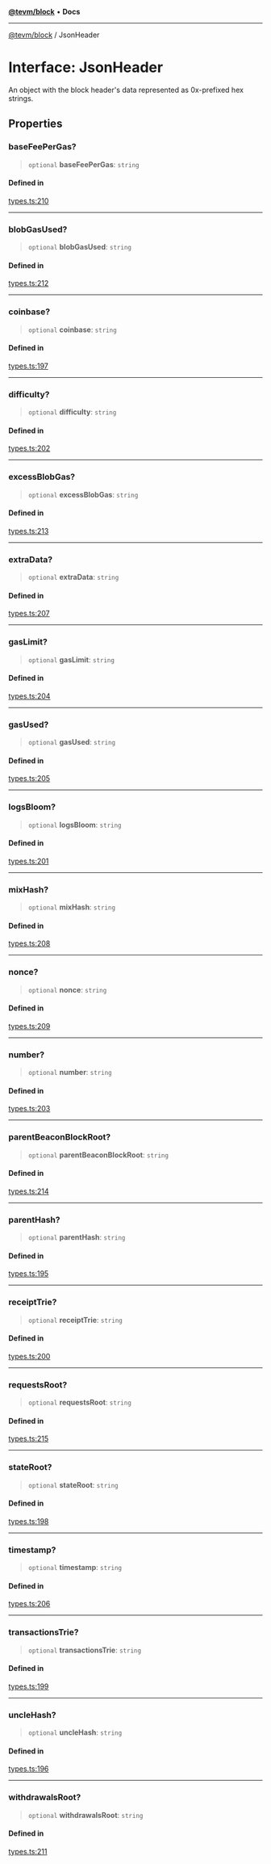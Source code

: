 [**@tevm/block**](../README.md) • **Docs**

***

[@tevm/block](../globals.md) / JsonHeader

# Interface: JsonHeader

An object with the block header's data represented as 0x-prefixed hex strings.

## Properties

### baseFeePerGas?

> `optional` **baseFeePerGas**: `string`

#### Defined in

[types.ts:210](https://github.com/qbzzt/tevm-monorepo/blob/main/packages/block/src/types.ts#L210)

***

### blobGasUsed?

> `optional` **blobGasUsed**: `string`

#### Defined in

[types.ts:212](https://github.com/qbzzt/tevm-monorepo/blob/main/packages/block/src/types.ts#L212)

***

### coinbase?

> `optional` **coinbase**: `string`

#### Defined in

[types.ts:197](https://github.com/qbzzt/tevm-monorepo/blob/main/packages/block/src/types.ts#L197)

***

### difficulty?

> `optional` **difficulty**: `string`

#### Defined in

[types.ts:202](https://github.com/qbzzt/tevm-monorepo/blob/main/packages/block/src/types.ts#L202)

***

### excessBlobGas?

> `optional` **excessBlobGas**: `string`

#### Defined in

[types.ts:213](https://github.com/qbzzt/tevm-monorepo/blob/main/packages/block/src/types.ts#L213)

***

### extraData?

> `optional` **extraData**: `string`

#### Defined in

[types.ts:207](https://github.com/qbzzt/tevm-monorepo/blob/main/packages/block/src/types.ts#L207)

***

### gasLimit?

> `optional` **gasLimit**: `string`

#### Defined in

[types.ts:204](https://github.com/qbzzt/tevm-monorepo/blob/main/packages/block/src/types.ts#L204)

***

### gasUsed?

> `optional` **gasUsed**: `string`

#### Defined in

[types.ts:205](https://github.com/qbzzt/tevm-monorepo/blob/main/packages/block/src/types.ts#L205)

***

### logsBloom?

> `optional` **logsBloom**: `string`

#### Defined in

[types.ts:201](https://github.com/qbzzt/tevm-monorepo/blob/main/packages/block/src/types.ts#L201)

***

### mixHash?

> `optional` **mixHash**: `string`

#### Defined in

[types.ts:208](https://github.com/qbzzt/tevm-monorepo/blob/main/packages/block/src/types.ts#L208)

***

### nonce?

> `optional` **nonce**: `string`

#### Defined in

[types.ts:209](https://github.com/qbzzt/tevm-monorepo/blob/main/packages/block/src/types.ts#L209)

***

### number?

> `optional` **number**: `string`

#### Defined in

[types.ts:203](https://github.com/qbzzt/tevm-monorepo/blob/main/packages/block/src/types.ts#L203)

***

### parentBeaconBlockRoot?

> `optional` **parentBeaconBlockRoot**: `string`

#### Defined in

[types.ts:214](https://github.com/qbzzt/tevm-monorepo/blob/main/packages/block/src/types.ts#L214)

***

### parentHash?

> `optional` **parentHash**: `string`

#### Defined in

[types.ts:195](https://github.com/qbzzt/tevm-monorepo/blob/main/packages/block/src/types.ts#L195)

***

### receiptTrie?

> `optional` **receiptTrie**: `string`

#### Defined in

[types.ts:200](https://github.com/qbzzt/tevm-monorepo/blob/main/packages/block/src/types.ts#L200)

***

### requestsRoot?

> `optional` **requestsRoot**: `string`

#### Defined in

[types.ts:215](https://github.com/qbzzt/tevm-monorepo/blob/main/packages/block/src/types.ts#L215)

***

### stateRoot?

> `optional` **stateRoot**: `string`

#### Defined in

[types.ts:198](https://github.com/qbzzt/tevm-monorepo/blob/main/packages/block/src/types.ts#L198)

***

### timestamp?

> `optional` **timestamp**: `string`

#### Defined in

[types.ts:206](https://github.com/qbzzt/tevm-monorepo/blob/main/packages/block/src/types.ts#L206)

***

### transactionsTrie?

> `optional` **transactionsTrie**: `string`

#### Defined in

[types.ts:199](https://github.com/qbzzt/tevm-monorepo/blob/main/packages/block/src/types.ts#L199)

***

### uncleHash?

> `optional` **uncleHash**: `string`

#### Defined in

[types.ts:196](https://github.com/qbzzt/tevm-monorepo/blob/main/packages/block/src/types.ts#L196)

***

### withdrawalsRoot?

> `optional` **withdrawalsRoot**: `string`

#### Defined in

[types.ts:211](https://github.com/qbzzt/tevm-monorepo/blob/main/packages/block/src/types.ts#L211)
